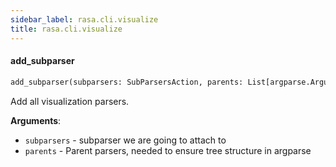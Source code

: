 ```yaml
---
sidebar_label: rasa.cli.visualize
title: rasa.cli.visualize
---
```


#### add\_subparser

```python
add_subparser(subparsers: SubParsersAction, parents: List[argparse.ArgumentParser]) -> None
```

Add all visualization parsers.

**Arguments**:

- `subparsers` - subparser we are going to attach to
- `parents` - Parent parsers, needed to ensure tree structure in argparse

